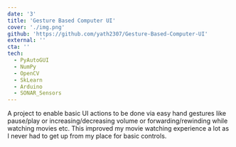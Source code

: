 ```yaml
---
date: '3'
title: 'Gesture Based Computer UI'
cover: './img.png'
github: 'https://github.com/yath2307/Gesture-Based-Computer-UI'
external: ''
cta: ''
tech:
  - PyAutoGUI
  - NumPy
  - OpenCV
  - SkLearn
  - Arduino
  - SONAR_Sensors
---
```


A project to enable basic UI actions to be done via easy hand gestures like pause/play or increasing/decreasing volume or forwarding/rewinding while watching movies etc. This improved my movie watching experience a lot as I never had to get up from my place for basic controls.

